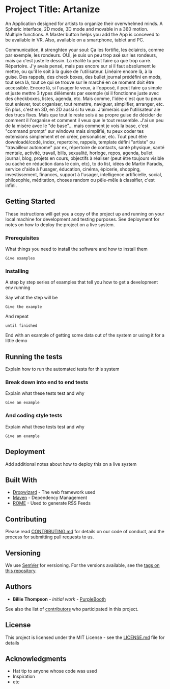 # Project Title: Artanize

An Application designed for artists to organize their overwhelmed minds. 
A Spheric interface, 2D mode, 3D mode and movable in a 360 motion.
Multiple functions. A Master button helps you add the 
App is conceved to be available in VR. Also, available on a smartphone, tablet and PC.

Communication, it strenghten your soul: Ça les fortifie, les éclaircis, comme par exemple, les rondeurs. OUI, je suis un peu trop axé sur les rondeurs, mais ça c'est juste le dessin. La réalité tu peut faire ça que trop carré. Répertoire. J'y avais pensé, mais pas encore sur si il faut absolument le mettre, ou qu'il le soit à la guise de l'utilisateur. Linéaire encore là, à la guise. Des rappels, des check boxes, des bullet journal prédéfini en mods, tout sera là, tout ce qui se trouve sur le marché en ce moment doit être accessible. Encore là, si l'usager le veux, à l'opposé, il peut faire ça simple et juste mettre 3 types déléments par exemple (si il fonctionne juste avec des checkboxes, listes, agenda, etc. Mais comme, l'idée c'est que tu peux tout enlever, tout organiser, tout remettre, naviguer, simplifier, arranger, etc. En plus, c'est en 3D, en 2D aussi si tu veux. J'aimerais que l'utilisateur aie des trucs fixes. Mais que tout le reste sois à sa propre guise de décider de comment il l'organise et comment il veux que le tout ressemble. J'ai un peu de la misère avec le "de base"... mais comment je vois la base, c'est "command prompt" sur windows mais simplifié, tu peux coder tes extensions simplement et en créer, personaliser, etc. Tout peut être downloadé/codé, index, repertoire, rappels, template défini "artiste" ou "travailleur autonome" par ex,  répertoire de contacts, santé physique, santé mentale, activité, travail, bills, sexualité, horloge, repos, agenda, bullet journal, blog, projets en cours, objectifs à réaliser (peut être toujours visible ou caché en réduction dans le coin, etc), to do list, idées de Martin Paradis, service d'aide à l'usager, éducation, cinéma, épicerie, shopping, investissement, finances, support à l'usager, intelligence artificielle, social, philosophie, méditation, choses random ou pêle-mêle à classifier, c'est infini.


## Getting Started

These instructions will get you a copy of the project up and running on your local machine for development and testing purposes. See deployment for notes on how to deploy the project on a live system.

### Prerequisites

What things you need to install the software and how to install them

```
Give examples
```

### Installing

A step by step series of examples that tell you how to get a development env running

Say what the step will be

```
Give the example
```

And repeat

```
until finished
```

End with an example of getting some data out of the system or using it for a little demo

## Running the tests

Explain how to run the automated tests for this system

### Break down into end to end tests

Explain what these tests test and why

```
Give an example
```

### And coding style tests

Explain what these tests test and why

```
Give an example
```

## Deployment

Add additional notes about how to deploy this on a live system

## Built With

* [Dropwizard](http://www.dropwizard.io/1.0.2/docs/) - The web framework used
* [Maven](https://maven.apache.org/) - Dependency Management
* [ROME](https://rometools.github.io/rome/) - Used to generate RSS Feeds

## Contributing

Please read [CONTRIBUTING.md](https://gist.github.com/PurpleBooth/b24679402957c63ec426) for details on our code of conduct, and the process for submitting pull requests to us.

## Versioning

We use [SemVer](http://semver.org/) for versioning. For the versions available, see the [tags on this repository](https://github.com/your/project/tags). 

## Authors

* **Billie Thompson** - *Initial work* - [PurpleBooth](https://github.com/PurpleBooth)

See also the list of [contributors](https://github.com/your/project/contributors) who participated in this project.

## License

This project is licensed under the MIT License - see the [LICENSE.md](LICENSE.md) file for details

## Acknowledgments

* Hat tip to anyone whose code was used
* Inspiration
* etc
